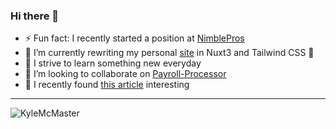 ### Hi there 👋

- ⚡ Fun fact: I recently started a position at [NimblePros](https://nimblepros.com/) 
- 🔭 I’m currently rewriting my personal [site](https://www.kylemcmaster.com/) in Nuxt3 and Tailwind CSS 🎉
- 🌱 I strive to learn something new everyday
- 👯 I’m looking to collaborate on  [Payroll-Processor](https://github.com/KyleMcMaster/payroll-processor)
- 📖 I recently found [this article](https://ardalis.com/clean-architecture-asp-net-core/) interesting

<hr />

<p>
  <img align="center" src="https://github-readme-stats.vercel.app/api?username=KyleMcMaster&show_icons=true&theme=dark" alt="KyleMcMaster" />
<p/>

<!--
**KyleMcMaster/KyleMcMaster** is a ✨ _special_ ✨ repository because its `README.md` (this file) appears on your GitHub profile.

Here are some ideas to get you started:

- 🔭 I’m currently working on converting data layers frin EF to EF Core.
- 🌱 I’m currently learning something new everyday 
- 👯 I’m looking to collaborate on  [Payroll-Processor](https://github.com/KyleMcMaster/payroll-processor)
- 🤔 I’m looking for help with ...
- 💬 Ask me about ... 
- 📫 How to reach me: ...
- 😄 Pronouns: ...
- ⚡ Fun fact: ... 


  <img src="https://github-readme-streak-stats.herokuapp.com/?user=KyleMcMaster&theme=dark"> 
  #<br />

<p>
  <img src="https://gh-readme.herokuapp.com/graph?username=KyleMcMaster&theme=xcode&area_color=6bffb5&area=true">
</p>
-->
